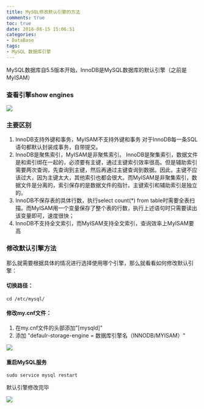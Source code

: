 ```yaml
---
title: MySQL修改默认引擎的方法
comments: true
toc: true
date: 2018-08-15 15:06:51
categories:
- DataBase
tags:
- MySQL 数据库引擎
---
```

MySQL数据库自5.5版本开始，InnoDB是MySQL数据库的默认引擎（之前是MyISAM）<!--more-->

### 查看引擎show engines
![](https://pic1.zhimg.com/80/v2-459f4aa9d09d1fade4a2424ab939ef55_hd.jpg)


### 主要区别
1. InnoDB支持外键和事务，MyISAM不支持外键和事务
对于InnoDB每一条SQL语句都默认封装成事务，自带提交。
2. InnoDB是聚焦索引，MyISAM是非聚焦索引。
InnoDB是聚集索引，数据文件是和索引绑在一起的，必须要有主键，通过主键索引效率很高。但是辅助索引需要两次查询，先查询到主键，然后再通过主键查询到数据。因此，主键不应该过大，因为主键太大，其他索引也都会很大。而MyISAM是非聚集索引，数据文件是分离的，索引保存的是数据文件的指针。主键索引和辅助索引是独立的。
3. InnoDB不保存表的具体行数，执行select count(*) from table时需要全表扫描。而MyISAM用一个变量保存了整个表的行数，执行上述语句时只需要读出该变量即可，速度很快；
4. InnoDB不支持全文索引，而MyISAM支持全文索引，查询效率上MyISAM要高

### 修改默认引擎方法
那么就需要根据具体的情况进行选择使用哪个引擎，那么就看看如何修改默认引擎：
#### 切换路径：

```
cd /etc/mysql/
```

#### 修改my.cnf文件：

1. 在my.cnf文件的头部添加"[mysqld]"
2. 添加 "defaulr-storage-engine = 数据库引擎名（INNODB/MYISAM）"

![](https://pic2.zhimg.com/80/v2-0c7840a01f8528f637016beb71524467_hd.jpg)

#### 重启MySQL服务
```
sudo service mysql restart
```
默认引擎修改完毕

![](https://pic2.zhimg.com/80/v2-0a65567f86cb6ea008f475d221ec4822_hd.jpg)
